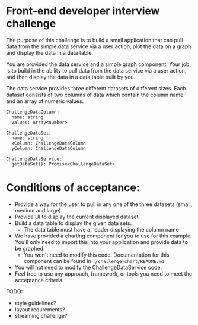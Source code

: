 # Front-end developer interview challenge

The purpose of this challenge is to build a small application that can pull data from the simple data service via a user action, plot the data on a graph and display the data in a data table.

You are provided the data service and a simple graph component.
Your job is to build in the ability to pull data from the data service via a user action, and then display the data in a data table built by you.

The data service provides three different datasets of different sizes.
Each dataset consists of two columns of data which contain the column name and an array of numeric values.

```
ChallengeDataColumn:
  name: string
  values: Array<number>

ChallengeDataSet:
  name: string
  xColumn: ChallengeDataColumn
  yColumn: ChallengeDataColumn

ChallengeDataService:
  getDataSet(): Promise<ChallengeDataSet>
```

# Conditions of acceptance:

- Provide a way for the user to pull in any one of the three datasets (small, medium and large).
- Provide UI to display the current displayed dataset.
- Build a data table to display the given data sets.
  - The data table must have a header displaying the column name
- We have provided a charting component for you to use for this example. You'll only need to import this into your application and provide data to be graphed.
  - You won't need to modify this code. Documentation for this component can be found in `./challenge-chart/README.md`.
- You will not need to modify the ChallengeDataService code.
- Feel free to use any approach, framework, or tools you need to meet the acceptance criteria.

TODO:

- style guidelines?
- layout requrements?
- streaming challenge?
